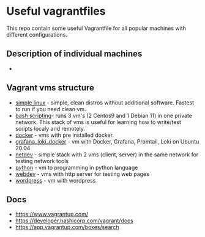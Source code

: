 # Useful vagrantfiles

This repo contain some useful Vagrantfile for all popular machines with different configurations.

## Description of individual machines
- 
## Vagrant vms structure

- [simple linux](./simple_linux/) - simple, clean distros without additional software. Fastest to run if you need clean vm.
- [bash scripting](./bash_scripting/)- runs 3 vm's (2 Centos9 and 1 Debian 11) in one private network. This stack of vms is useful for learning how to write/test scripts localy and remotely.
- [docker](./docker/) - vms with pre installed docker.
- [grafana_loki_docker](./grafana_loki_docker/) - vm with Docker, Grafana, Promtail, Loki on Ubuntu 20.04
- [netdev](./netdev/) - simple stack with 2 vms (client, server) in the same network for testing network tools
- [python](./python/) - vm to programming in python language
- [webdev](./webdev/) - vms with http server for testing web pages
- [wordpress](./wordpress/) - vm with wordpress 
## Docs
- https://www.vagrantup.com/
- https://developer.hashicorp.com/vagrant/docs
- https://app.vagrantup.com/boxes/search